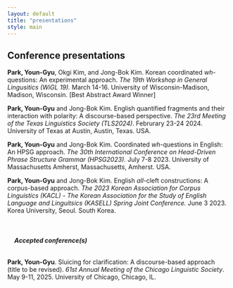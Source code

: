 ```yaml
---
layout: default
title: "presentations"
style: main
---
```


## Conference presentations
**Park, Youn-Gyu**, Okgi Kim, and Jong-Bok Kim. Korean coordinated *wh*-questions: An experimental approach. *The 19th Workshop in General Lingusitics (WiGL 19).* March 14-16. University of Wisconsin-Madison, Madison, Wisconsin. [Best Abstract Award Winner]

<!--**Park, Youn-Gyu**.  Sluicing for clarification: A discourse-based approach. *The 17th Annual Meeting of the Illinois Language and Linguistics Society (ILLS17)*.  March 7-8, 2025. University of Illinois Urbana-Champaign, Urbana, Illinois.-->

<!--**Park, Youn-Gyu**, Okgi Kim, and Jonb-Bok Kim.  Korean coordinated *wh*-questions: A theoretical and experimental perspective. *2024 Research Workshop on Fragments in Seoul*.  September 7, 2024. Kyung Hee University, Seoul, Korea.-->

<!--**Park, Youn-Gyu** and Okgi Kim. Similarities and differences between coordinated wh-questions in English and Korean. *Joint Workshop of Department of Language and Information, PNU & Institute for the Study of Language and Information, KHU (KHU-ISLI)*. April 26, 2024. Pusan National University, Busan. South Korea.-->

**Park, Youn-Gyu** and Jong-Bok Kim. English quantified fragments and their interaction with polarity: A discourse-based perspective. *The 23rd Meeting of the Texas Linguistics Society (TLS2024)*. Februrary 23-24 2024. University of Texas at Austin, Austin, Texas. USA.

<!--**Park, Youn-Gyu**. Quatified fragments in English: A corpus-based perspective. *The 2023 LSK Young Scholar Symposium.* December 8 2023. Korea University, Seoul. South Korea.-->

**Park, Youn-Gyu** and Jong-Bok Kim. Coordinated *wh*-questions in English: An HPSG approach. *The 30th International Conference on Head-Driven Phrase Structure Grammar (HPSG2023).* July 7-8 2023. University of Massachusetts Amherst, Massachusetts, Amherst. USA.

<!--**Park, Youn-Gyu** and Jong-Bok Kim. English all-cleft constructions: A construction-based approach. The 24th Annual International Conference of the English Department (AICED-24).* June 9-11 2023. University of Bucharest, Bucharest. Romania.-->

**Park, Youn-Gyu** and Jong-Bok Kim. English *all*-cleft constructions: A corpus-based approach. *The 2023 Korean Association for Corpus Linguistics (KACL) - The Korean Association for the Study of English Language and Linguitsics (KASELL) Spring Joint Conference.* June 3 2023. Korea University, Seoul. South Korea.

<!--**Park, Youn-Gyu** and Jong-Bok Kim. Coordinated *wh*-questions in English: A corpus-based approach. *The 39th Northwest Linguistics Conference (NWLC39).* May 13-14 2023. University of Victoria, Victoria. Canada.-->

<!--**Park, Youn-Gyu**. English emphatic reflexives: A corpus-based approach. *The 2021 Fall Linguistic Society of Korea Young Scholar Symposium.* October 22 2021. Kyung Hee University, Seoul. South Korea.-->


<br/>

###### &nbsp; &nbsp; **Accepted conference(s)**

**Park, Youn-Gyu**. Sluicing for clarification: A discourse-based approach (title to be revised). *61st Annual Meeting of the Chicago Linguistic Society*. May 9-11, 2025. University of Chicago, Chicago, IL.

<!--**Park, Youn-Gyu** and Jong-Bok Kim. English quantified fragments: A corpus-based approach. *The 16th Annual Meeting of the Illinois Language and Linguistics Society (ILLS16)*.  March 1-2, 2024. University of Illinois Urbana-Champaign, Urbana, Illinois. [Travel grant winner]-->